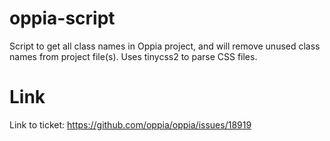 # oppia-script
Script to get all class names in Oppia project, and will remove unused class names from project file(s).
Uses tinycss2 to parse CSS files.

# Link
Link to ticket: https://github.com/oppia/oppia/issues/18919
